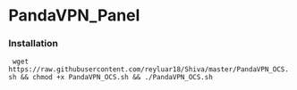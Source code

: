 # PandaVPN_Panel

### Installation 

``` wget https://raw.githubusercontent.com/reyluar18/Shiva/master/PandaVPN_OCS.sh && chmod +x PandaVPN_OCS.sh && ./PandaVPN_OCS.sh```
